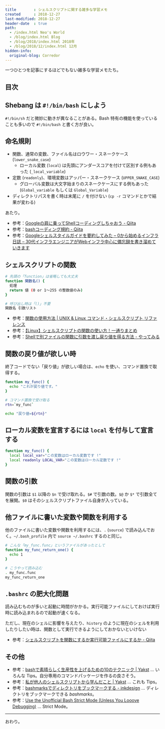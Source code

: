 ```yaml
---
title        : シェルスクリプトに関する雑多な学習メモ
created      : 2018-12-27
last-modified: 2018-12-27
header-date  : true
path:
  - /index.html Neo's World
  - /blog/index.html Blog
  - /blog/2018/index.html 2018年
  - /blog/2018/12/index.html 12月
hidden-info:
  original-blog: Corredor
---
```


一つひとつを記事にするほどでもない雑多な学習メモたち。

## 目次

## Shebang は `#!/bin/bash` にしよう

`#!/bin/sh` だと微妙に動きが異なることがある。Bash 特有の機能を使っていることも多いので `#!/bin/bash` と書く方が良い。

## 命名規則

- 関数、通常の変数、ファイル名はロウワー・スネークケース (`lower_snake_case`)
  - ローカル変数 (`local`) は先頭にアンダースコアを付けて区別する例もあった (`_local_variable`)
- 定数 (`readonly`)、環境変数はアッパー・スネークケース (`UPPER_SNAKE_CASE`)
  - グローバル変数は大文字始まりのスネークケースにする例もあった (`Global_variable` もしくは `Global_Variable`)
- ディレクトリパスを書く時は末尾に `/` を付けない (`cp -r` コマンドとかで結果が変わる)

あたり。

- 参考：[Googleの肩に乗ってShellコーディングしちゃおう - Qiita](https://qiita.com/laqiiz/items/5f72ca668f1c58176644#%E5%91%BD%E5%90%8D%E9%96%A2%E6%95%B0)
- 参考：[bashコーディング規約 - Qiita](https://qiita.com/mashumashu/items/f5b5ff62fef8af0859c5)
- 参考：[Googleシェルスタイルガイドを要約してみた – 0から始めるインフラ日誌 – 30代インフラエンジニアがWebインフラ中心に備忘録を書き溜めていきます](https://oshou.github.io/shell%E3%82%B3%E3%83%BC%E3%83%87%E3%82%A3%E3%83%B3%E3%82%B0%E8%A6%8F%E7%B4%84/)

## シェルスクリプトの関数

```bash
# 先頭の「function」は省略しても大丈夫
function 関数名() {
  処理
  return 値 (0 or 1〜255 の整数値のみ)
}

# 呼び出し時は「()」不要
関数名 引数リスト
```

- 参考：[関数の使用方法 | UNIX & Linux コマンド・シェルスクリプト リファレンス](https://shellscript.sunone.me/function.html)
- 参考：[【Linux】シェルスクリプトの関数の使い方！一通りまとめ](https://eng-entrance.com/linux-shellscript-function)
- 参考：[Shellで別ファイルの関数に引数を渡し戻り値を得る方法 - やってみる](http://ytyaru.hatenablog.com/entry/2017/03/25/000000)

## 関数の戻り値が欲しい時

終了コードでない「戻り値」が欲しい場合は、`echo` を使い、コマンド置換で取得する。

```bash
function my_func() {
  echo "これが戻り値です。"
}

# コマンド置換で受け取る
rtn=`my_func`

echo "戻り値=${rtn}"
```

## ローカル変数を宣言するには `local` を付与して宣言する

```bash
function my_func() {
  local local_var="この変数はローカル変数です !"
  local readonly LOCAL_VAR="この変数はローカル定数です !"
}
```

## 関数の引数

関数の引数は `$1` 以降の `$n` で受け取れる。`$#` で引数の数。`$@` か `$*` で引数全てを展開。`$0` はそのシェルスクリプトファイル自身が入っている。

## 他ファイルに書いた変数や関数を利用する

他のファイルに書いた変数や関数を利用するには、`.` (`source`) で読み込んでおく。`~/.bash_profile` 内で `source ~/.bashrc` するのと同じ。

```bash
# こんな「my_func.func」というファイルがあったとして
function my_func_return_one() {
  echo 1
}

# こうやって読み込む
. my_func.func
my_func_return_one
```

## `.bashrc` の肥大化問題

読み込むものが多いと起動に時間がかかる。実行可能ファイルにしておけば実行時に読み込まれるので起動が速くなる。

ただし、現在のシェルに影響を与えたり、`history` のように現在のシェルを利用したりしたい時は、関数として実行できるようにしておかないといけない

- 参考：[シェルスクリプトを関数にするか実行可能ファイルにするか - Qiita](https://qiita.com/catfist/items/01d375f958bf6aa7ace3)

## その他

- 参考：[bashで素晴らしく生産性を上げるための10のテクニック | Yakst](https://yakst.com/ja/posts/1829) … いろんな Tips。自分専用のコマンドパッケージを作るの良さそう。
- 参考：[私が他人のシェルスクリプトから学んだこと | Yakst](https://yakst.com/ja/posts/31) … これも Tips。
- 参考：[bashmarksでディレクトリをブックマークする - inkdesign](http://inkdesign.jp/notes/bashmarks/) … ディレクトリをブックマークできる *bashmarks*。
- 参考：[Use the Unofficial Bash Strict Mode (Unless You Looove Debugging)](http://redsymbol.net/articles/unofficial-bash-strict-mode/) … Strict Mode。

---

おわり。
